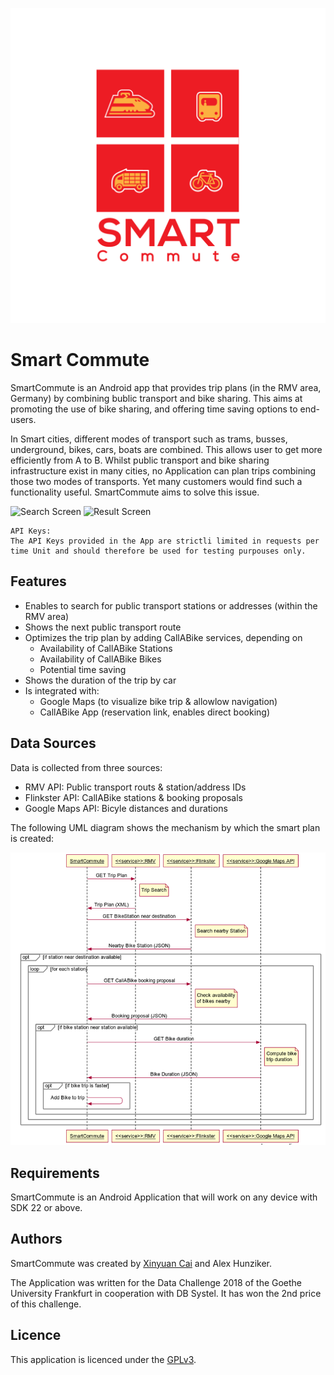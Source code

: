 ![Logo](docs/smartcommute.png)

# Smart Commute

SmartCommute is an Android app that provides trip plans (in the RMV area, Germany) by combining bublic transport and bike sharing. This aims at promoting the use of bike sharing, and offering time saving options to end-users. 

In Smart cities, different modes of transport such as trams, busses, underground, bikes, cars, boats are combined. This allows user to get more efficiently from A to B. Whilst public transport and bike sharing infrastructure exist in many cities, no Application can plan trips combining those two modes of transports. Yet many customers would find such a functionality useful. SmartCommute aims to solve this issue. 

![Search Screen](docs/search_screen.png) ![Result Screen](docs/result_screen.png)

```
API Keys: 
The API Keys provided in the App are strictli limited in requests per time Unit and should therefore be used for testing purpouses only.
```

## Features

- Enables to search for public transport stations or addresses (within the RMV area)
- Shows the next public transport route 
- Optimizes the trip plan by adding CallABike services, depending on
    - Availability of CallABike Stations
    - Availability of CallABike Bikes
    - Potential time saving
- Shows the duration of the trip by car
- Is integrated with:
    - Google Maps (to visualize bike trip & allowlow navigation)
    - CallABike App (reservation link, enables direct booking)


## Data Sources

Data is collected from three sources:

- RMV API: Public transport routs & station/address IDs
- Flinkster API: CallABike stations & booking proposals
- Google Maps API: Bicyle distances and durations

The following UML diagram shows the mechanism by which the smart plan is created:

![UML Activity](docs/uml_activity.png)

## Requirements

SmartCommute is an Android Application that will work on any device with SDK 22 or above.

## Authors

SmartCommute was created by [Xinyuan Cai](https://github.com/nannancy/) and Alex Hunziker.

The Application was written for the Data Challenge 2018 of the Goethe University Frankfurt in cooperation with DB Systel.
It has won the 2nd price of this challenge.

## Licence

This application is licenced under the [GPLv3](https://www.gnu.org/licenses/gpl-3.0.en.html).